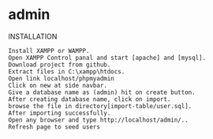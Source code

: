 # admin

INSTALLATION

    Install XAMPP or WAMPP.
    Open XAMPP Control panal and start [apache] and [mysql].
    Download project from github.
    Extract files in C:\xampp\htdocs.
    Open link localhost/phpmyadmin
    Click on new at side navbar.
    Give a database name as (admin) hit on create button.
    After creating database name, click on import.
    browse the file in directory[import-table/user.sql].
    After importing successfully.
    Open any browser and type http://localhost/admin/..
    Refresh page to seed users
